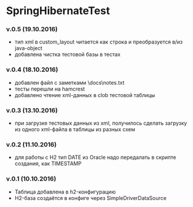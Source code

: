 # SpringHibernateTest

### v.0.5 (19.10.2016)
- тип xml в custom_layout читается как строка и преобразуется в/из java-object
- добавлена чистка тестовой базы в тестах

### v.0.4 (18.10.2016)
- добавлен файл с заметками \docs\notes.txt
- тесты перешли на hamcrest 
- добавлено чтение xml-данных в clob тестовой таблицы

### v.0.3 (13.10.2016)
- при загрузке тестовых данных из xml, получилось сделать загрузку из одного xml-файла в таблицы из разных схем

### v.0.2 (11.10.2016)
- для работы с H2 тип DATE из Oracle надо передалать в скрипте создания, как TIMESTAMP

### v.0.1 (10.10.2016)
- Таблица добавлена в h2-конфигурацию
- H2-база создаётся  в конфиге через SimpleDriverDataSource